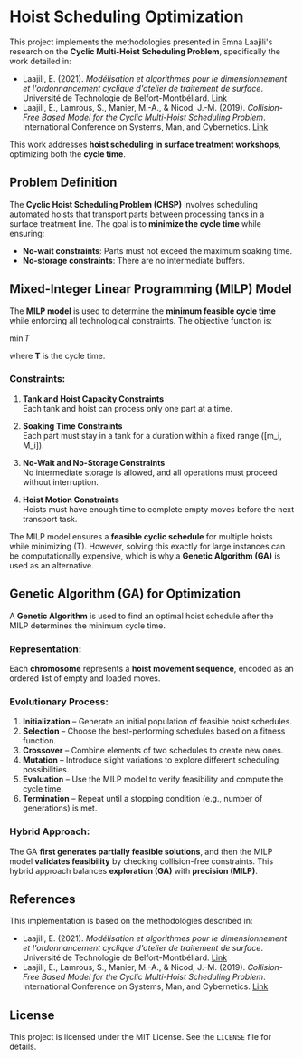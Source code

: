 
# Hoist Scheduling Optimization

This project implements the methodologies presented in Emna Laajili's research on the **Cyclic Multi-Hoist Scheduling Problem**, specifically the work detailed in:

- Laajili, E. (2021). *Modélisation et algorithmes pour le dimensionnement et l'ordonnancement cyclique d'atelier de traitement de surface*. Université de Technologie de Belfort-Montbéliard. [Link](https://theses.hal.science/tel-03551785v1/file/These_LAAJILI_UTBM.pdf)
- Laajili, E., Lamrous, S., Manier, M.-A., & Nicod, J.-M. (2019). *Collision-Free Based Model for the Cyclic Multi-Hoist Scheduling Problem*. International Conference on Systems, Man, and Cybernetics. [Link](https://hal.science/hal-02399243v1)

This work addresses **hoist scheduling in surface treatment workshops**, optimizing both the **cycle time**.

## Problem Definition

The **Cyclic Hoist Scheduling Problem (CHSP)** involves scheduling automated hoists that transport parts between processing tanks in a surface treatment line. The goal is to **minimize the cycle time** while ensuring:
- **No-wait constraints**: Parts must not exceed the maximum soaking time.
- **No-storage constraints**: There are no intermediate buffers.

## Mixed-Integer Linear Programming (MILP) Model

The **MILP model** is used to determine the **minimum feasible cycle time** while enforcing all technological constraints. The objective function is:


$\min T$


where **T** is the cycle time.

### Constraints:
1. **Tank and Hoist Capacity Constraints**  
   Each tank and hoist can process only one part at a time.

2. **Soaking Time Constraints**  
   Each part must stay in a tank for a duration within a fixed range \([m_i, M_i]\).

3. **No-Wait and No-Storage Constraints**  
   No intermediate storage is allowed, and all operations must proceed without interruption.

4. **Hoist Motion Constraints**  
   Hoists must have enough time to complete empty moves before the next transport task.

The MILP model ensures a **feasible cyclic schedule** for multiple hoists while minimizing \(T\). However, solving this exactly for large instances can be computationally expensive, which is why a **Genetic Algorithm (GA)** is used as an alternative.

## Genetic Algorithm (GA) for Optimization

A **Genetic Algorithm** is used to find an optimal hoist schedule after the MILP determines the minimum cycle time.

### Representation:
Each **chromosome** represents a **hoist movement sequence**, encoded as an ordered list of empty and loaded moves.

### Evolutionary Process:
1. **Initialization** – Generate an initial population of feasible hoist schedules.
2. **Selection** – Choose the best-performing schedules based on a fitness function.
3. **Crossover** – Combine elements of two schedules to create new ones.
4. **Mutation** – Introduce slight variations to explore different scheduling possibilities.
5. **Evaluation** – Use the MILP model to verify feasibility and compute the cycle time.
6. **Termination** – Repeat until a stopping condition (e.g., number of generations) is met.

### Hybrid Approach:
The GA **first generates partially feasible solutions**, and then the MILP model **validates feasibility** by checking collision-free constraints. This hybrid approach balances **exploration (GA)** with **precision (MILP)**.

## References

This implementation is based on the methodologies described in:

- Laajili, E. (2021). *Modélisation et algorithmes pour le dimensionnement et l'ordonnancement cyclique d'atelier de traitement de surface*. Université de Technologie de Belfort-Montbéliard. [Link](https://theses.hal.science/tel-03551785v1/file/These_LAAJILI_UTBM.pdf)
- Laajili, E., Lamrous, S., Manier, M.-A., & Nicod, J.-M. (2019). *Collision-Free Based Model for the Cyclic Multi-Hoist Scheduling Problem*. International Conference on Systems, Man, and Cybernetics. [Link](https://hal.science/hal-02399243v1)

## License

This project is licensed under the MIT License. See the `LICENSE` file for details.
